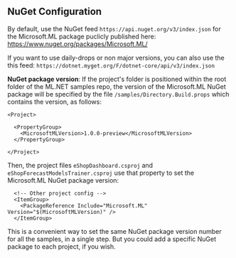 ## NuGet Configuration

By default, use the NuGet feed `https://api.nuget.org/v3/index.json` for the Microsoft.ML package puclicly published here: https://www.nuget.org/packages/Microsoft.ML/

If you want to use daily-drops or non major versions, you can also use the this feed: `https://dotnet.myget.org/F/dotnet-core/api/v3/index.json`

**NuGet package version**: If the project's folder is positioned within the root folder of the ML.NET samples repo, the version of the Microsoft.ML NuGet package will be specified by the file `/samples/Directory.Build.props` which contains the version, as follows:

```
<Project>

  <PropertyGroup>
    <MicrosoftMLVersion>1.0.0-preview</MicrosoftMLVersion>
  </PropertyGroup>

</Project>
```

Then, the project files `eShopDashboard.csproj` and `eShopForecastModelsTrainer.csproj` use that property to set the Microsoft.ML NuGet package version:

```
  <!-- Other project config -->
  <ItemGroup>
    <PackageReference Include="Microsoft.ML" Version="$(MicrosoftMLVersion)" />
  </ItemGroup>
```

This is a convenient way to set the same NuGet package version number for all the samples, in a single step. But you could add a specific NuGet package to each project, if you wish.